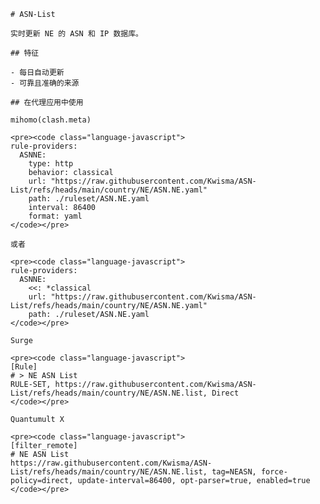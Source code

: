 
    # ASN-List
    
    实时更新 NE 的 ASN 和 IP 数据库。
    
    ## 特征
    
    - 每日自动更新
    - 可靠且准确的来源
    
    ## 在代理应用中使用
    
    mihomo(clash.meta)
   
    <pre><code class="language-javascript">
    rule-providers:
      ASNNE:
        type: http
        behavior: classical
        url: "https://raw.githubusercontent.com/Kwisma/ASN-List/refs/heads/main/country/NE/ASN.NE.yaml"
        path: ./ruleset/ASN.NE.yaml
        interval: 86400
        format: yaml
    </code></pre>

    或者

    <pre><code class="language-javascript">
    rule-providers:
      ASNNE:
        <<: *classical
        url: "https://raw.githubusercontent.com/Kwisma/ASN-List/refs/heads/main/country/NE/ASN.NE.yaml"
        path: ./ruleset/ASN.NE.yaml
    </code></pre>
    
    Surge
    
    <pre><code class="language-javascript">
    [Rule]
    # > NE ASN List
    RULE-SET, https://raw.githubusercontent.com/Kwisma/ASN-List/refs/heads/main/country/NE/ASN.NE.list, Direct
    </code></pre>
    
    Quantumult X
    
    <pre><code class="language-javascript">
    [filter_remote]
    # NE ASN List
    https://raw.githubusercontent.com/Kwisma/ASN-List/refs/heads/main/country/NE/ASN.NE.list, tag=NEASN, force-policy=direct, update-interval=86400, opt-parser=true, enabled=true
    </code></pre>
    